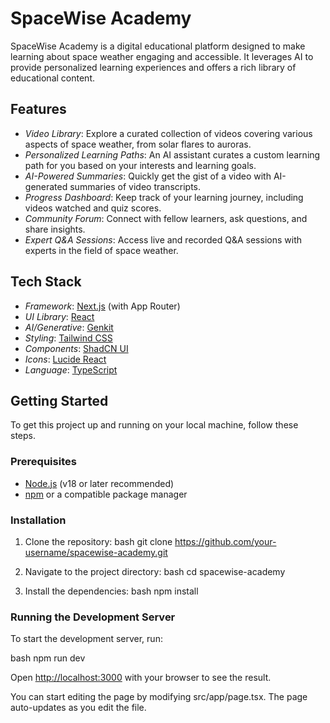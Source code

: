 # SpaceWise Academy

SpaceWise Academy is a digital educational platform designed to make learning about space weather engaging and accessible. It leverages AI to provide personalized learning experiences and offers a rich library of educational content.

## Features

- *Video Library*: Explore a curated collection of videos covering various aspects of space weather, from solar flares to auroras.
- *Personalized Learning Paths*: An AI assistant curates a custom learning path for you based on your interests and learning goals.
- *AI-Powered Summaries*: Quickly get the gist of a video with AI-generated summaries of video transcripts.
- *Progress Dashboard*: Keep track of your learning journey, including videos watched and quiz scores.
- *Community Forum*: Connect with fellow learners, ask questions, and share insights.
- *Expert Q&A Sessions*: Access live and recorded Q&A sessions with experts in the field of space weather.

## Tech Stack

- *Framework*: [Next.js](https://nextjs.org/) (with App Router)
- *UI Library*: [React](https://react.dev/)
- *AI/Generative*: [Genkit](https://firebase.google.com/docs/genkit)
- *Styling*: [Tailwind CSS](https://tailwindcss.com/)
- *Components*: [ShadCN UI](https://ui.shadcn.com/)
- *Icons*: [Lucide React](https://lucide.dev/)
- *Language*: [TypeScript](https://www.typescriptlang.org/)

## Getting Started

To get this project up and running on your local machine, follow these steps.

### Prerequisites

- [Node.js](https://nodejs.org/en) (v18 or later recommended)
- [npm](https://www.npmjs.com/) or a compatible package manager

### Installation

1.  Clone the repository:
    bash
    git clone https://github.com/your-username/spacewise-academy.git
    
2.  Navigate to the project directory:
    bash
    cd spacewise-academy
    
3.  Install the dependencies:
    bash
    npm install
    

### Running the Development Server

To start the development server, run:

bash
npm run dev


Open [http://localhost:3000](http://localhost:3000) with your browser to see the result.

You can start editing the page by modifying src/app/page.tsx. The page auto-updates as you edit the file.
